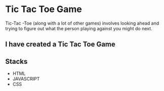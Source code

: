 # Tic Tac Toe Game

  Tic-Tac -Toe (along with a lot of other games) involves looking ahead and trying to figure out what the person playing against you might do next.
## I have created a Tic Tac Toe  Game



## Stacks

- HTML
- JAVASCRIPT
- CSS